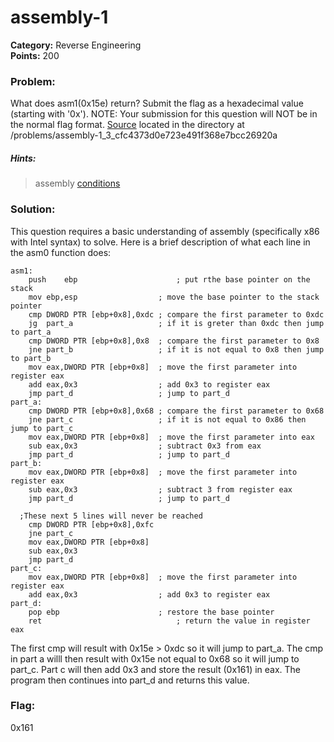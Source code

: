 # assembly-1
__Category:__ Reverse Engineering   
__Points:__ 200

### Problem:

What does asm1(0x15e) return? Submit the flag as a hexadecimal value (starting with '0x'). NOTE: Your submission for this question will NOT be in the normal flag format. [Source](eq_asm_rev.S) located in the directory at /problems/assembly-1_3_cfc4373d0e723e491f368e7bcc26920a

##### Hints:
> assembly [conditions](https://www.tutorialspoint.com/assembly_programming/assembly_conditions.htm)

### Solution:

This question requires a basic understanding of assembly (specifically x86 with Intel syntax) to solve.
Here is a brief description of what each line in the asm0 function does:

```Assembly
asm1:
	push	ebp                      ; put rthe base pointer on the stack
	mov	ebp,esp                  ; move the base pointer to the stack pointer
	cmp	DWORD PTR [ebp+0x8],0xdc ; compare the first parameter to 0xdc
	jg 	part_a	                 ; if it is greter than 0xdc then jump to part_a
	cmp	DWORD PTR [ebp+0x8],0x8  ; compare the first parameter to 0x8
	jne	part_b                   ; if it is not equal to 0x8 then jump to part_b
	mov	eax,DWORD PTR [ebp+0x8]  ; move the first parameter into register eax
	add	eax,0x3                  ; add 0x3 to register eax
	jmp	part_d                   ; jump to part_d
part_a:
	cmp	DWORD PTR [ebp+0x8],0x68 ; compare the first parameter to 0x68
	jne	part_c                   ; if it is not equal to 0x86 then jump to part_c
	mov	eax,DWORD PTR [ebp+0x8]  ; move the first parameter into eax
	sub	eax,0x3                  ; subtract 0x3 from eax
	jmp	part_d                   ; jump to part_d
part_b:
	mov	eax,DWORD PTR [ebp+0x8]  ; move the first parameter into register eax
	sub	eax,0x3                  ; subtract 3 from register eax
	jmp	part_d                   ; jump to part_d
  
  ;These next 5 lines will never be reached
	cmp	DWORD PTR [ebp+0x8],0xfc
	jne	part_c 
	mov	eax,DWORD PTR [ebp+0x8] 
	sub	eax,0x3 
	jmp	part_d
part_c:
	mov	eax,DWORD PTR [ebp+0x8]  ; move the first parameter into register eax
	add	eax,0x3                  ; add 0x3 to register eax
part_d:
	pop	ebp                      ; restore the base pointer
	ret                              ; return the value in register eax
```
The first cmp will result with 0x15e > 0xdc so it will jump to part_a. The cmp in part a willl then result with 0x15e not equal to 0x68 so it will jump to part_c. Part c will then add 0x3 and store the result (0x161) in eax. The program then continues into part_d and returns this value.


### Flag:
0x161
